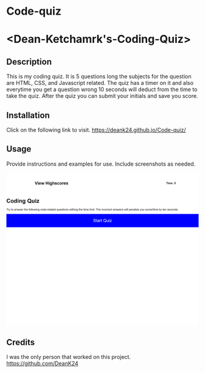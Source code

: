 # Code-quiz
# <Dean-Ketchamrk's-Coding-Quiz>

## Description
This is my coding quiz. It is 5 questions long the subjects for the question are HTML, CSS, and Javascript related. The quiz has a timer on it and also everytime you get a question wrong 10 seconds will deduct from the time to take the quiz. After the quiz you can submit your initials and save you score.


## Installation

Click on the following link to visit.
https://deank24.github.io/Code-quiz/

## Usage

Provide instructions and examples for use. Include screenshots as needed.
  
![Screenshot](/assets/images/_C__Users_deank_challenges_Code-quiz_index.html.png)


## Credits
I was the only person that worked on this project.
https://github.com/DeanK24
